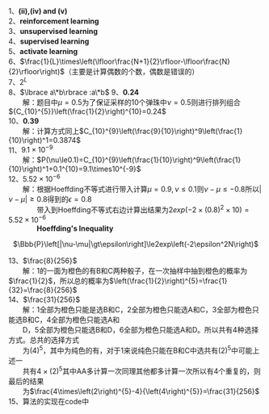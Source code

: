 1、**(ii),(iv) and (v)**  
2、**reinforcement learning**  
3、**unsupervised learning**  
4、**supervised learning**  
5、**activate learning**  
6、$\frac{1}{L}\times\left(\lfloor\frac{N+1}{2}\rfloor-\lfloor\frac{N}{2}\rfloor\right)$（主要是计算偶数的个数，偶数是错误的）  
7、$2^L$  
8、$\lbrace a\*b\rbrace :a\*b$
9、**0.24**  
&emsp;&emsp;解：题目中$\mu=0.5$为了保证采样的10个弹珠中$\nu=0.5$则进行排列组合${C_{10}^{5}}\left(\frac{1}{2}\right)^{10}=0.24$  
10、**0.39**  
&emsp;&emsp;解：计算方式同上$C_{10}^{9}\left(\frac{9}{10}\right)^9\left(\frac{1}{10}\right)^1=0.3874$  
11、$9.1\times10^{-9}$  
&emsp;&emsp;解：$P(\nu\le0.1)=C_{10}^{9}\left(\frac{1}{10}\right)^9\left(\frac{1}{10}\right)^1+0.1^{10}=9.1\times10^{-9}$  
12、$5.52\times10^{-6}$  
&emsp;&emsp;解：根据Hoeffding不等式进行带入计算$\mu=0.9,\nu\le0.1$则$\nu-\mu\le-0.8$所以$|\nu-\mu|\ge0.8$得到的$\epsilon=0.8$  
&emsp;&emsp;&emsp;&emsp;带入到Hoeffding不等式右边计算出结果为$2exp\left(-2\times(0.8)^2\times10\right)=5.52\times10^{-6}$  
&emsp;&emsp;&emsp;&emsp;**Hoeffding's Inequality**  
<p align="center">
$\Bbb{P}\left[|\nu-\mu|\gt\epsilon\right]\le2exp\left(-2\epsilon^2N\right)$
</p>


13、$\frac{8}{256}$  
&emsp;&emsp;解：1的一面为橙色的有B和C两种骰子，在一次抽样中抽到橙色的概率为$\frac{1}{2}$，所以总的概率为$\left(\frac{1}{2}\right)^{5}=\frac{1}{32}=\frac{8}{256}$  
14、$\frac{31}{256}$  
&emsp;&emsp;解：1全部为橙色只能是选B和C，2全部为橙色只能选A和C，3全部为橙色只能选B和C，4全部为橙色只能选A和  
&emsp;&emsp;D，5全部为橙色只能选B和D，6全部为橙色只能选A和D。所以共有4种选择方式。总共的选择方式  
&emsp;&emsp;为$\left(4\right)^{5}$，其中为纯色的有，对于1来说纯色只能在B和C中选共有$\left(2\right)^{5}$中可能上述一  
&emsp;&emsp;共有$4\times\left(2\right)^{5}$其中AA多计算一次同理其他都多计算一次所以有$4$个重复的，则最后的结果  
&emsp;&emsp;为$\frac{4\times\left(2\right)^{5}-4}{\left(4\right)^{5}}=\frac{31}{256}$  
15、算法的实现在code中
